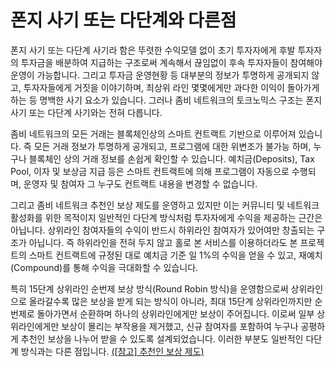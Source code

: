 # 폰지 사기 또는 다단계와 다른점

폰지 사기 또는 다단계 사기라 함은 뚜렷한 수익모델 없이 초기 투자자에게 후발 투자자의 투자금을 배분하여 지급하는 구조로써 계속해서 끊임없이 후속 투자자들이 참여해야 운영이 가능합니다. 그리고 투자금 운영현황 등 대부분의 정보가 투명하게 공개되지 않고, 투자자들에게 거짓을 이야기하며, 최상위 라인 몇몇에게만 과다한 이익이 돌아가게 하는 등 명백한 사기 요소가 있습니다. 그러나 좀비 네트워크의 토크노믹스 구조는 폰지 사기 또는 다단계 사기와는 전혀 다릅니다.&#x20;

좀비 네트워크의 모든 거래는 블록체인상의 스마트 컨트랙트 기반으로 이루어져 있습니다. 즉 모든 거래 정보가 투명하게 공개되고, 프로그램에 대한 위변조가 불가능 하며, 누구나 블록체인 상의 거래 정보를 손쉽게 확인할 수 있습니다. 예치금(Deposits), Tax Pool, 이자 및 보상금 지급 등은 스마트 컨트랙트에 의해 프로그램이 자동으로 수행되며, 운영자 및 참여자 그 누구도 컨트랙트 내용을 변경할 수 없습니다.

그리고 좀비 네트워크 추천인 보상 제도를 운영하고 있지만 이는 커뮤니티 및 네트워크 활성화를 위한 목적이지 일반적인 다단계 방식처럼 투자자에게 수익을 제공하는 근간은 아닙니다. 상위라인 참여자들의 수익이 반드시 하위라인 참여자가 있어여만 창출되는 구조가 아닙니다. 즉 하위라인을 전혀 두지 않고 홀로 본 서비스를 이용하더라도 본 프로젝트의 스마트 컨트랙트에 규정된 대로 예치금 기준 일 1%의 수익을 얻을 수 있고, 재예치(Compound)를 통해 수익을 극대화할 수 있습니다.

특히 15단계 상위라인 순번제 보상 방식(Round Robin 방식)을 운영함으로써 상위라인으로 올라갈수록 많은 보상을 받게 되는 방식이 아니라, 최대 15단계 상위라인까지만 순번제로 돌아가면서 순환하며 하나의 상위라인에게만 보상이 주어집니다. 이로써 일부 상위라인에게만 보상이 몰리는 부작용을 제거했고, 신규 참여자를 포함하여 누구나 공평하게 추천인 보상을 나누어 받을 수 있도록 설계되었습니다. 이러한 부분도 일반적인 다단계 방식과는 다른 점입니다. [(\[참고\] 추천인 보상 제도) ](../undefined-1/undefined-1.md)
